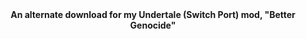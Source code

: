 
<center><strong>An alternate download for my Undertale (Switch Port) mod, "Better Genocide"</strong></center>
